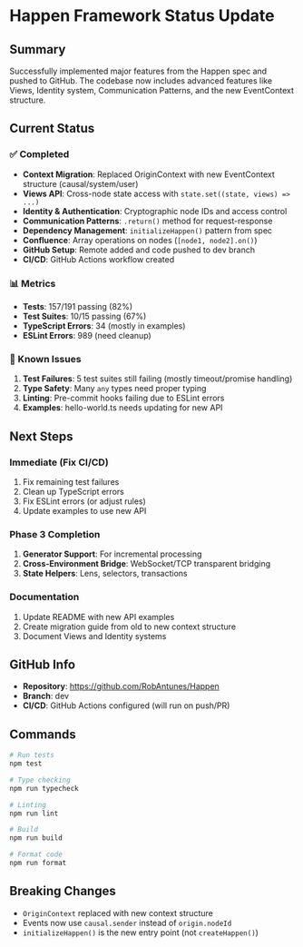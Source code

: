 # Happen Framework Status Update

## Summary

Successfully implemented major features from the Happen spec and pushed to GitHub. The codebase now includes advanced features like Views, Identity system, Communication Patterns, and the new EventContext structure.

## Current Status

### ✅ Completed
- **Context Migration**: Replaced OriginContext with new EventContext structure (causal/system/user)
- **Views API**: Cross-node state access with `state.set((state, views) => ...)`
- **Identity & Authentication**: Cryptographic node IDs and access control
- **Communication Patterns**: `.return()` method for request-response
- **Dependency Management**: `initializeHappen()` pattern from spec
- **Confluence**: Array operations on nodes (`[node1, node2].on()`)
- **GitHub Setup**: Remote added and code pushed to dev branch
- **CI/CD**: GitHub Actions workflow created

### 📊 Metrics
- **Tests**: 157/191 passing (82%)
- **Test Suites**: 10/15 passing (67%)
- **TypeScript Errors**: 34 (mostly in examples)
- **ESLint Errors**: 989 (need cleanup)

### 🔧 Known Issues
1. **Test Failures**: 5 test suites still failing (mostly timeout/promise handling)
2. **Type Safety**: Many `any` types need proper typing
3. **Linting**: Pre-commit hooks failing due to ESLint errors
4. **Examples**: hello-world.ts needs updating for new API

## Next Steps

### Immediate (Fix CI/CD)
1. Fix remaining test failures
2. Clean up TypeScript errors
3. Fix ESLint errors (or adjust rules)
4. Update examples to use new API

### Phase 3 Completion
1. **Generator Support**: For incremental processing
2. **Cross-Environment Bridge**: WebSocket/TCP transparent bridging
3. **State Helpers**: Lens, selectors, transactions

### Documentation
1. Update README with new API examples
2. Create migration guide from old to new context structure
3. Document Views and Identity systems

## GitHub Info
- **Repository**: https://github.com/RobAntunes/Happen
- **Branch**: dev
- **CI/CD**: GitHub Actions configured (will run on push/PR)

## Commands

```bash
# Run tests
npm test

# Type checking
npm run typecheck

# Linting
npm run lint

# Build
npm run build

# Format code
npm run format
```

## Breaking Changes
- `OriginContext` replaced with new context structure
- Events now use `causal.sender` instead of `origin.nodeId`
- `initializeHappen()` is the new entry point (not `createHappen()`)